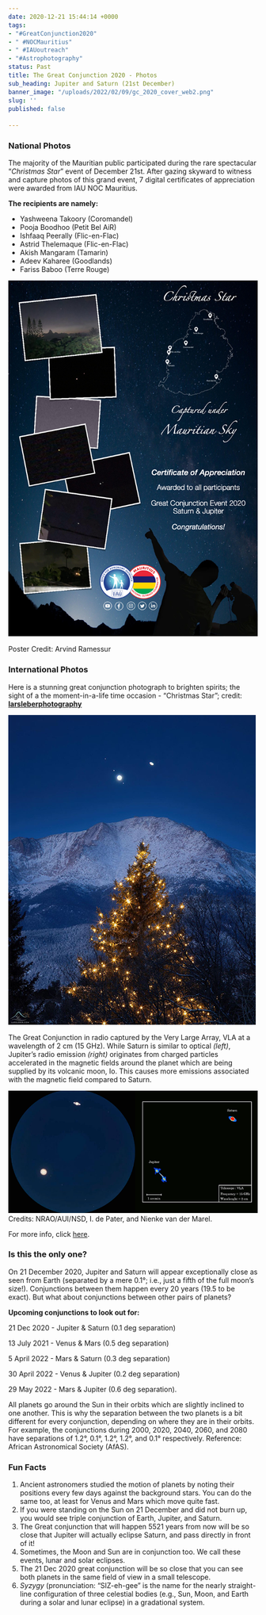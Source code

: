 ```yaml
---
date: 2020-12-21 15:44:14 +0000
tags:
- "#GreatConjunction2020"
- " #NOCMauritius"
- " #IAUoutreach"
- "#Astrophotography"
status: Past
title: The Great Conjunction 2020 - Photos
sub_heading: Jupiter and Saturn (21st December)
banner_image: "/uploads/2022/02/09/gc_2020_cover_web2.png"
slug: ''
published: false

---
```

### **National Photos**

The majority of the Mauritian public participated during the rare spectacular “_Christmas Star_” event of December 21st. After gazing skyward to witness and capture photos of this grand event, 7 digital certificates of appreciation were awarded from IAU NOC Mauritius.

**The recipients are namely:**

* Yashweena Takoory (Coromandel)
* Pooja Boodhoo (Petit Bel AiR) 
* Ishfaaq Peerally (Flic-en-Flac) 
* Astrid Thelemaque (Flic-en-Flac) 
* Akish Mangaram (Tamarin) 
* Adeev Kaharee (Goodlands) 
* Fariss Baboo (Terre Rouge)

![](/uploads/2022/02/09/dec-21-2020_gc_final_poster_700px.png)

Poster Credit: Arvind Ramessur

### **International Photos**

Here is a stunning great conjunction photograph to brighten spirits; the sight of a the moment-in-a-life time occasion - “Christmas Star”; credit: [**larsleberphotography**](https://www.instagram.com/larsleberphotography/)

![](/uploads/2022/02/09/christmas_star1_500px.png)

The Great Conjunction in radio captured by the Very Large Array, VLA at a wavelength of 2 cm (15 GHz). While Saturn is similar to optical _(left)_, Jupiter’s radio emission _(right)_ originates from charged particles accelerated in the magnetic fields around the planet which are being supplied by its volcanic moon, Io. This causes more emissions associated with the magnetic field compared to Saturn.

![](/uploads/2022/02/09/vla_700px.png)  
Credits: NRAO/AUI/NSD, I. de Pater, and Nienke van der Marel.

For more info, click [here](https://public.nrao.edu/ask/radio-emission-properties-of-jupiter-and-saturn/?fbclid=IwAR0oKSSiufQmhxpwCLNNdWPlUthqfnkfYhhJTHOzeLDDNCYqpC-pvqIiIuc "radio").

### **Is this the only one?**

On 21 December 2020, Jupiter and Saturn will appear exceptionally close as seen from Earth (separated by a mere 0.1°; i.e., just a fifth of the full moon’s size!). Conjunctions between them happen every 20 years (19.5 to be exact). But what about conjunctions between other pairs of planets?

**Upcoming conjunctions to look out for:**

21 Dec 2020 - Jupiter & Saturn (0.1 deg separation)

13 July 2021 - Venus & Mars (0.5 deg separation)

5 April 2022 - Mars & Saturn (0.3 deg separation)

30 April 2022 - Venus & Jupiter (0.2 deg separation)

29 May 2022 - Mars & Jupiter (0.6 deg separation).

All planets go around the Sun in their orbits which are slightly inclined to one another. This is why the separation between the two planets is a bit different for every conjunction, depending on where they are in their orbits. For example, the conjunctions during 2000, 2020, 2040, 2060, and 2080 have separations of 1.2°, 0.1°, 1.2°, 1.2°, and 0.1° respectively. Reference: African Astronomical Society (AfAS).

### **Fun Facts**

1. Ancient astronomers studied the motion of planets by noting their positions every few days against the background stars. You can do the same too, at least for Venus and Mars which move quite fast.
2. If you were standing on the Sun on 21 December and did not burn up, you would see triple conjunction of Earth, Jupiter, and Saturn.
3. The Great conjunction that will happen 5521 years from now will be so close that Jupiter will actually eclipse Saturn, and pass directly in front of it!
4. Sometimes, the Moon and Sun are in conjunction too. We call these events, lunar and solar eclipses.
5. The 21 Dec 2020 great conjunction will be so close that you can see both planets in the same field of view in a small telescope.
6. _Syzygy_ (pronunciation: “SIZ-eh-gee” is the name for the nearly straight-line configuration of three celestial bodies (e.g., Sun, Moon, and Earth during a solar and lunar eclipse) in a gradational system.
